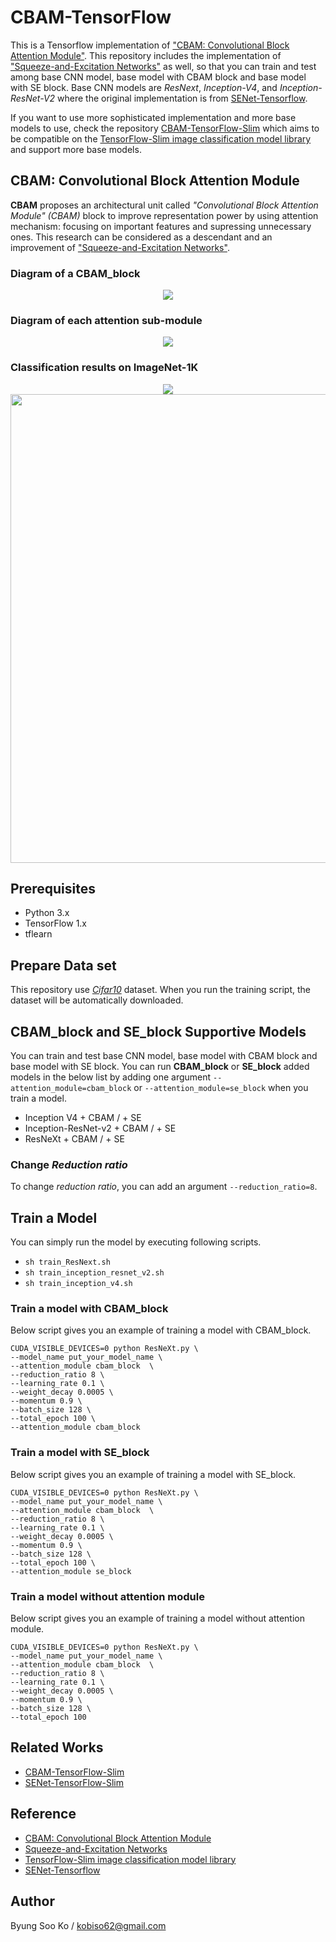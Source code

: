 # CBAM-TensorFlow
This is a Tensorflow implementation of ["CBAM: Convolutional Block Attention Module"](https://arxiv.org/pdf/1807.06521).
This repository includes the implementation of ["Squeeze-and-Excitation Networks"](https://arxiv.org/pdf/1709.01507) as well, so that you can train and test among base CNN model, base model with CBAM block and base model with SE block.
Base CNN models are *ResNext*, *Inception-V4*, and *Inception-ResNet-V2* where the original implementation is from [SENet-Tensorflow](https://github.com/taki0112/SENet-Tensorflow).

If you want to use more sophisticated implementation and more base models to use, check the repository [CBAM-TensorFlow-Slim]() which aims to be compatible on the [TensorFlow-Slim image classification model library](https://github.com/tensorflow/models/tree/master/research/slim) and support more base models.

## CBAM: Convolutional Block Attention Module
**CBAM** proposes an architectural unit called *"Convolutional Block Attention Module" (CBAM)* block to improve representation power by using attention mechanism: focusing on important features and supressing unnecessary ones.
This research can be considered as a descendant and an improvement of ["Squeeze-and-Excitation Networks"](https://arxiv.org/pdf/1709.01507).

### Diagram of a CBAM_block
<div align="center">
  <img src="https://github.com/kobiso/CBAM-tensorflow/blob/master/figures/overview.png">
</div>

### Diagram of each attention sub-module
<div align="center">
  <img src="https://github.com/kobiso/CBAM-tensorflow/blob/master/figures/submodule.png">
</div>

### Classification results on ImageNet-1K

<div align="center">
  <img src="https://github.com/kobiso/CBAM-tensorflow/blob/master/figures/exp4.png">
</div>

<div align="center">
  <img src="https://github.com/kobiso/CBAM-tensorflow/blob/master/figures/exp5.png"  width="750">
</div>

## Prerequisites
- Python 3.x
- TensorFlow 1.x
- tflearn

## Prepare Data set
This repository use [*Cifar10*](https://www.cs.toronto.edu/~kriz/cifar.html) dataset.
When you run the training script, the dataset will be automatically downloaded.

## CBAM_block and SE_block Supportive Models
You can train and test base CNN model, base model with CBAM block and base model with SE block.
You can run **CBAM_block** or **SE_block** added models in the below list by adding one argument `--attention_module=cbam_block` or `--attention_module=se_block` when you train a model.

- Inception V4 + CBAM / + SE
- Inception-ResNet-v2 + CBAM / + SE
- ResNeXt + CBAM / + SE

### Change *Reduction ratio*
To change *reduction ratio*, you can add an argument `--reduction_ratio=8`.

## Train a Model
You can simply run the model by executing following scripts.
- `sh train_ResNext.sh`
- `sh train_inception_resnet_v2.sh`
- `sh train_inception_v4.sh`

### Train a model with CBAM_block
Below script gives you an example of training a model with CBAM_block.
```
CUDA_VISIBLE_DEVICES=0 python ResNeXt.py \
--model_name put_your_model_name \
--attention_module cbam_block  \
--reduction_ratio 8 \
--learning_rate 0.1 \
--weight_decay 0.0005 \
--momentum 0.9 \
--batch_size 128 \
--total_epoch 100 \
--attention_module cbam_block
```

### Train a model with SE_block
Below script gives you an example of training a model with SE_block.
```
CUDA_VISIBLE_DEVICES=0 python ResNeXt.py \
--model_name put_your_model_name \
--attention_module cbam_block  \
--reduction_ratio 8 \
--learning_rate 0.1 \
--weight_decay 0.0005 \
--momentum 0.9 \
--batch_size 128 \
--total_epoch 100 \
--attention_module se_block
```


### Train a model without attention module
Below script gives you an example of training a model without attention module.
```
CUDA_VISIBLE_DEVICES=0 python ResNeXt.py \
--model_name put_your_model_name \
--attention_module cbam_block  \
--reduction_ratio 8 \
--learning_rate 0.1 \
--weight_decay 0.0005 \
--momentum 0.9 \
--batch_size 128 \
--total_epoch 100
```

## Related Works
- [CBAM-TensorFlow-Slim](https://github.com/kobiso/CBAM-tensorflow-slim)
- [SENet-TensorFlow-Slim](https://github.com/kobiso/SENet-tensorflow-slim)

## Reference
- [CBAM: Convolutional Block Attention Module](https://arxiv.org/pdf/1807.06521)
- [Squeeze-and-Excitation Networks](https://arxiv.org/pdf/1709.01507)
- [TensorFlow-Slim image classification model library](https://github.com/tensorflow/models/tree/master/research/slim)
- [SENet-Tensorflow](https://github.com/taki0112/SENet-Tensorflow)
  
## Author
Byung Soo Ko / kobiso62@gmail.com
